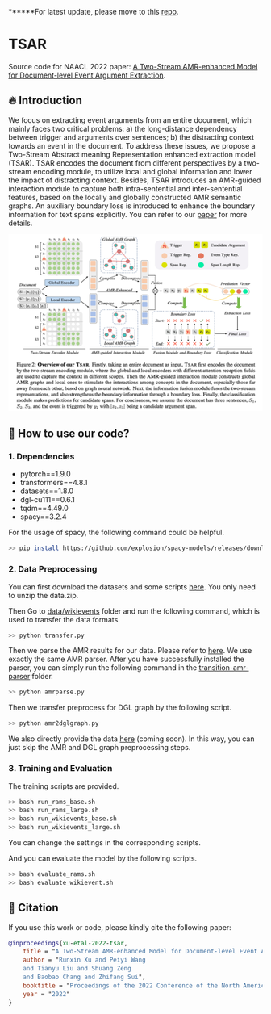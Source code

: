 
******For latest update, please move to this [repo](https://github.com/RunxinXu/TSAR).

# TSAR

Source code for NAACL 2022 paper: [A Two-Stream AMR-enhanced Model for Document-level Event Argument Extraction]().

## 🔥 Introduction

We focus on extracting event arguments from an entire document, which mainly faces two critical problems: a) the long-distance dependency between trigger and arguments over sentences; b) the distracting context towards an event in the document. To address these issues, we propose a Two-Stream Abstract meaning Representation enhanced extraction model (TSAR). TSAR encodes the document from different perspectives by a two-stream encoding module, to utilize local and global information and lower the impact of distracting context. Besides, TSAR introduces an AMR-guided interaction module to capture both intra-sentential and inter-sentential features, based on the locally and globally constructed AMR semantic graphs. An auxiliary boundary loss is introduced to enhance the boundary information for text spans explicitly. 
You can refer to our [paper]() for more details.

<div align=center>
<img width="550" height="350" src="./model.png"/>
</div>


## 🚀 How to use our code?

### 1. Dependencies

- pytorch==1.9.0
- transformers==4.8.1
- datasets==1.8.0
- dgl-cu111==0.6.1
- tqdm==4.49.0
- spacy==3.2.4

For the usage of spacy, the following command could be helpful.

```bash
>> pip install https://github.com/explosion/spacy-models/releases/download en_core_web_sm-3.2.0/en_core_web_sm-3.2.0.tar.gz
```

### 2. Data Preprocessing

You can first download the datasets and some scripts [here](https://drive.google.com/file/d/1euuD7ST94b5smaUFo6ROLW_ZasHwDpib/view?usp=sharing).
You only need to unzip the data.zip.

Then Go to [data/wikievents](./data/wikievents) folder and run the following command, which is used to transfer the data formats.

```bash
>> python transfer.py
```

Then we parse the AMR results for our data. 
Please refer to [here](https://github.com/zhangzx-uiuc/AMR-IE).
We use exactly the same AMR parser.
After you have successfully installed the parser, you can simply run the following command in the [transition-amr-parser](./transition-amr-parser) folder.

```bash
>> python amrparse.py
```

Then we transfer preprocess for DGL graph by the following script.

```bash
>> python amr2dglgraph.py
```

We also directly provide the data [here]() (coming soon).
In this way, you can just skip the AMR and DGL graph preprocessing steps.

### 3. Training and Evaluation

The training scripts are provided.

```bash
>> bash run_rams_base.sh
>> bash run_rams_large.sh
>> bash run_wikievents_base.sh
>> bash run_wikievents_large.sh
```

You can change the settings in the corresponding scripts.

And you can evaluate the model by the following scripts.

```bash
>> bash evaluate_rams.sh
>> bash evaluate_wikievent.sh
```


## 🌝 Citation

If you use this work or code, please kindly cite the following paper:

```bib
@inproceedings{xu-etal-2022-tsar,
    title = "A Two-Stream AMR-enhanced Model for Document-level Event Argument Extraction",
    author = "Runxin Xu and Peiyi Wang 
    and Tianyu Liu and Shuang Zeng
    and Baobao Chang and Zhifang Sui",
    booktitle = "Proceedings of the 2022 Conference of the North American Chapter of the Association for Computational Linguistics (NAACL).",
    year = "2022"
}
```

